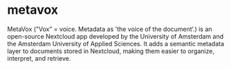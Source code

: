 # metavox
MetaVox ("Vox” = voice. Metadata as 'the voice of the document’.) is an open-source Nextcloud app developed by the University of Amsterdam and the Amsterdam University of Applied Sciences. It adds a semantic metadata layer to documents stored in Nextcloud, making them easier to organize, interpret, and retrieve.
